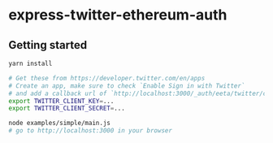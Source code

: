 # express-twitter-ethereum-auth

## Getting started

```bash
yarn install

# Get these from https://developer.twitter.com/en/apps
# Create an app, make sure to check `Enable Sign in with Twitter`
# and add a callback url of `http://localhost:3000/_auth/eeta/twitter/callback`
export TWITTER_CLIENT_KEY=...
export TWITTER_CLIENT_SECRET=...

node examples/simple/main.js
# go to http://localhost:3000 in your browser
```
